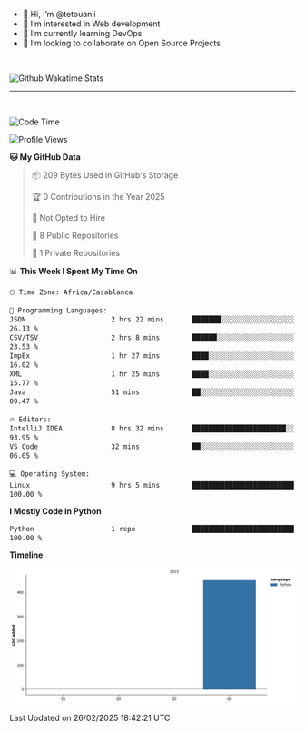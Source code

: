 - 👋 Hi, I’m @tetouanii
- 👀 I’m interested in Web development
- 🌱 I’m currently learning DevOps
- 💞️ I’m looking to collaborate on Open Source Projects

<br/>


![Github Wakatime Stats](https://github-readme-stats.vercel.app/api/wakatime/?username=@walidbosso&layout=compact&&theme=default&link="https://www.github.com/USERNAME/") 

--- 

<br/>


  
<!--START_SECTION:waka-->
![Code Time](http://img.shields.io/badge/Code%20Time-298%20hrs%2046%20mins-blue)

![Profile Views](http://img.shields.io/badge/Profile%20Views-0-blue)

**🐱 My GitHub Data** 

> 📦 209 Bytes Used in GitHub's Storage 
 > 
> 🏆 0 Contributions in the Year 2025
 > 
> 🚫 Not Opted to Hire
 > 
> 📜 8 Public Repositories 
 > 
> 🔑 1 Private Repositories 
 > 
📊 **This Week I Spent My Time On** 

```text
🕑︎ Time Zone: Africa/Casablanca

💬 Programming Languages: 
JSON                     2 hrs 22 mins       ███████░░░░░░░░░░░░░░░░░░   26.13 % 
CSV/TSV                  2 hrs 8 mins        ██████░░░░░░░░░░░░░░░░░░░   23.53 % 
ImpEx                    1 hr 27 mins        ████░░░░░░░░░░░░░░░░░░░░░   16.02 % 
XML                      1 hr 25 mins        ████░░░░░░░░░░░░░░░░░░░░░   15.77 % 
Java                     51 mins             ██░░░░░░░░░░░░░░░░░░░░░░░   09.47 % 

🔥 Editors: 
IntelliJ IDEA            8 hrs 32 mins       ███████████████████████░░   93.95 % 
VS Code                  32 mins             ██░░░░░░░░░░░░░░░░░░░░░░░   06.05 % 

💻 Operating System: 
Linux                    9 hrs 5 mins        █████████████████████████   100.00 % 
```

**I Mostly Code in Python** 

```text
Python                   1 repo              █████████████████████████   100.00 % 
```



**Timeline**

![Lines of Code chart](https://raw.githubusercontent.com/tetouanii/tetouanii/main/assets/bar_graph.png)


 Last Updated on 26/02/2025 18:42:21 UTC
<!--END_SECTION:waka-->
